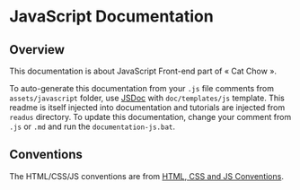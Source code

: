 # JavaScript Documentation #



## Overview ##

This documentation is about JavaScript Front-end part of « Cat Chow ».

To auto-generate this documentation from your `.js` file comments from `assets/javascript` folder, use [JSDoc](https://www.npmjs.com/package/jsdoc) with `doc/templates/js` template. This readme is itself injected into documentation and tutorials are injected from `readus` directory. To update this documentation, change your comment from `.js` or `.md` and run the `documentation-js.bat`.



## Conventions ##

The HTML/CSS/JS conventions are from [HTML, CSS and JS Conventions](https://github.com/KnowledgeExpert/general-wiki/wiki/Front-end-Conventions).